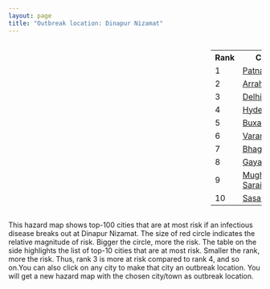 ```yaml
---
layout: page
title: "Outbreak location: Dinapur Nizamat"
---
```

<div style="width: 100%; overflow: auto;">
<div style="width: 75%; float: left;">
<div id="mapid">
<script src="https://buda-magenta.github.io/hazard_map/load_map.js"></script>

<script>
var marker_outbreak = L.marker([25.623400, 85.041700],{"autoPan": true}).addTo(map); marker_outbreak.bindTooltip("Dinapur Nizamat").openTooltip();

var circle_1 = L.circle([25.609324, 85.123525], {"pane": "markerPane", "color": "red", "fill": true, "fillOpacity": 0.2, "fillRule": "evenodd", "lineCap": "round", "lineJoin": "round", "opacity": 1.0, "radius": 125444, "stroke": true, "weight": 3}).addTo(map);
circle_1.bindTooltip("Patna<br>rank: 1<br>hazard index: 0.125445")
circle_1.bindPopup('<a href="https://buda-magenta.github.io/hazard_map/Patna">Patna</a>')

var circle_2 = L.circle([25.623457, 84.596839], {"pane": "markerPane", "color": "red", "fill": true, "fillOpacity": 0.2, "fillRule": "evenodd", "lineCap": "round", "lineJoin": "round", "opacity": 1.0, "radius": 96120, "stroke": true, "weight": 3}).addTo(map);
circle_2.bindTooltip("Arrah<br>rank: 2<br>hazard index: 0.096121")
circle_2.bindPopup('<a href="https://buda-magenta.github.io/hazard_map/Arrah">Arrah</a>')

var circle_3 = L.circle([28.651718, 77.221939], {"pane": "markerPane", "color": "red", "fill": true, "fillOpacity": 0.2, "fillRule": "evenodd", "lineCap": "round", "lineJoin": "round", "opacity": 1.0, "radius": 13358, "stroke": true, "weight": 3}).addTo(map);
circle_3.bindTooltip("Delhi<br>rank: 3<br>hazard index: 0.013359")
circle_3.bindPopup('<a href="https://buda-magenta.github.io/hazard_map/Delhi">Delhi</a>')

var circle_4 = L.circle([17.388786, 78.461065], {"pane": "markerPane", "color": "red", "fill": true, "fillOpacity": 0.2, "fillRule": "evenodd", "lineCap": "round", "lineJoin": "round", "opacity": 1.0, "radius": 12748, "stroke": true, "weight": 3}).addTo(map);
circle_4.bindTooltip("Hyderabad<br>rank: 4<br>hazard index: 0.012749")
circle_4.bindPopup('<a href="https://buda-magenta.github.io/hazard_map/Hyderabad">Hyderabad</a>')

var circle_5 = L.circle([25.562071, 84.015672], {"pane": "markerPane", "color": "red", "fill": true, "fillOpacity": 0.2, "fillRule": "evenodd", "lineCap": "round", "lineJoin": "round", "opacity": 1.0, "radius": 10096, "stroke": true, "weight": 3}).addTo(map);
circle_5.bindTooltip("Buxar<br>rank: 5<br>hazard index: 0.010096")
circle_5.bindPopup('<a href="https://buda-magenta.github.io/hazard_map/Buxar">Buxar</a>')

var circle_6 = L.circle([25.335649, 83.007629], {"pane": "markerPane", "color": "red", "fill": true, "fillOpacity": 0.2, "fillRule": "evenodd", "lineCap": "round", "lineJoin": "round", "opacity": 1.0, "radius": 8048, "stroke": true, "weight": 3}).addTo(map);
circle_6.bindTooltip("Varanasi<br>rank: 6<br>hazard index: 0.008048")
circle_6.bindPopup('<a href="https://buda-magenta.github.io/hazard_map/Varanasi">Varanasi</a>')

var circle_7 = L.circle([25.286698, 87.132254], {"pane": "markerPane", "color": "red", "fill": true, "fillOpacity": 0.2, "fillRule": "evenodd", "lineCap": "round", "lineJoin": "round", "opacity": 1.0, "radius": 6528, "stroke": true, "weight": 3}).addTo(map);
circle_7.bindTooltip("Bhagalpur<br>rank: 7<br>hazard index: 0.006529")
circle_7.bindPopup('<a href="https://buda-magenta.github.io/hazard_map/Bhagalpur">Bhagalpur</a>')

var circle_8 = L.circle([24.796436, 85.007956], {"pane": "markerPane", "color": "red", "fill": true, "fillOpacity": 0.2, "fillRule": "evenodd", "lineCap": "round", "lineJoin": "round", "opacity": 1.0, "radius": 6396, "stroke": true, "weight": 3}).addTo(map);
circle_8.bindTooltip("Gaya<br>rank: 8<br>hazard index: 0.006397")
circle_8.bindPopup('<a href="https://buda-magenta.github.io/hazard_map/Gaya">Gaya</a>')

var circle_9 = L.circle([25.280733, 83.125128], {"pane": "markerPane", "color": "red", "fill": true, "fillOpacity": 0.2, "fillRule": "evenodd", "lineCap": "round", "lineJoin": "round", "opacity": 1.0, "radius": 6090, "stroke": true, "weight": 3}).addTo(map);
circle_9.bindTooltip("Mughal Sarai<br>rank: 9<br>hazard index: 0.006090")
circle_9.bindPopup('<a href="https://buda-magenta.github.io/hazard_map/Mughal_Sarai">Mughal Sarai</a>')

var circle_10 = L.circle([24.900100, 84.018211], {"pane": "markerPane", "color": "red", "fill": true, "fillOpacity": 0.2, "fillRule": "evenodd", "lineCap": "round", "lineJoin": "round", "opacity": 1.0, "radius": 5875, "stroke": true, "weight": 3}).addTo(map);
circle_10.bindTooltip("Sasaram<br>rank: 10<br>hazard index: 0.005875")
circle_10.bindPopup('<a href="https://buda-magenta.github.io/hazard_map/Sasaram">Sasaram</a>')

var circle_11 = L.circle([21.149813, 79.082056], {"pane": "markerPane", "color": "red", "fill": true, "fillOpacity": 0.2, "fillRule": "evenodd", "lineCap": "round", "lineJoin": "round", "opacity": 1.0, "radius": 5806, "stroke": true, "weight": 3}).addTo(map);
circle_11.bindTooltip("Nagpur<br>rank: 11<br>hazard index: 0.005807")
circle_11.bindPopup('<a href="https://buda-magenta.github.io/hazard_map/Nagpur">Nagpur</a>')

var circle_12 = L.circle([25.438130, 81.833800], {"pane": "markerPane", "color": "red", "fill": true, "fillOpacity": 0.2, "fillRule": "evenodd", "lineCap": "round", "lineJoin": "round", "opacity": 1.0, "radius": 5664, "stroke": true, "weight": 3}).addTo(map);
circle_12.bindTooltip("Allahabad<br>rank: 12<br>hazard index: 0.005664")
circle_12.bindPopup('<a href="https://buda-magenta.github.io/hazard_map/Allahabad">Allahabad</a>')

var circle_13 = L.circle([26.148658, 85.340013], {"pane": "markerPane", "color": "red", "fill": true, "fillOpacity": 0.2, "fillRule": "evenodd", "lineCap": "round", "lineJoin": "round", "opacity": 1.0, "radius": 5353, "stroke": true, "weight": 3}).addTo(map);
circle_13.bindTooltip("Muzaffarpur<br>rank: 13<br>hazard index: 0.005354")
circle_13.bindPopup('<a href="https://buda-magenta.github.io/hazard_map/Muzaffarpur">Muzaffarpur</a>')

var circle_14 = L.circle([18.521428, 73.854454], {"pane": "markerPane", "color": "red", "fill": true, "fillOpacity": 0.2, "fillRule": "evenodd", "lineCap": "round", "lineJoin": "round", "opacity": 1.0, "radius": 5135, "stroke": true, "weight": 3}).addTo(map);
circle_14.bindTooltip("Pune<br>rank: 14<br>hazard index: 0.005136")
circle_14.bindPopup('<a href="https://buda-magenta.github.io/hazard_map/Pune">Pune</a>')

var circle_15 = L.circle([23.160894, 79.949770], {"pane": "markerPane", "color": "red", "fill": true, "fillOpacity": 0.2, "fillRule": "evenodd", "lineCap": "round", "lineJoin": "round", "opacity": 1.0, "radius": 4992, "stroke": true, "weight": 3}).addTo(map);
circle_15.bindTooltip("Jabalpur<br>rank: 15<br>hazard index: 0.004993")
circle_15.bindPopup('<a href="https://buda-magenta.github.io/hazard_map/Jabalpur">Jabalpur</a>')

var circle_16 = L.circle([12.979120, 77.591300], {"pane": "markerPane", "color": "red", "fill": true, "fillOpacity": 0.2, "fillRule": "evenodd", "lineCap": "round", "lineJoin": "round", "opacity": 1.0, "radius": 4565, "stroke": true, "weight": 3}).addTo(map);
circle_16.bindTooltip("Bangalore<br>rank: 16<br>hazard index: 0.004566")
circle_16.bindPopup('<a href="https://buda-magenta.github.io/hazard_map/Bangalore">Bangalore</a>')

var circle_17 = L.circle([25.205305, 85.514612], {"pane": "markerPane", "color": "red", "fill": true, "fillOpacity": 0.2, "fillRule": "evenodd", "lineCap": "round", "lineJoin": "round", "opacity": 1.0, "radius": 4407, "stroke": true, "weight": 3}).addTo(map);
circle_17.bindTooltip("Biharsharif<br>rank: 17<br>hazard index: 0.004408")
circle_17.bindPopup('<a href="https://buda-magenta.github.io/hazard_map/Biharsharif">Biharsharif</a>')

var circle_18 = L.circle([22.801519, 86.202958], {"pane": "markerPane", "color": "red", "fill": true, "fillOpacity": 0.2, "fillRule": "evenodd", "lineCap": "round", "lineJoin": "round", "opacity": 1.0, "radius": 3751, "stroke": true, "weight": 3}).addTo(map);
circle_18.bindTooltip("Jamshedpur<br>rank: 18<br>hazard index: 0.003751")
circle_18.bindPopup('<a href="https://buda-magenta.github.io/hazard_map/Jamshedpur">Jamshedpur</a>')

var circle_19 = L.circle([23.687130, 86.974659], {"pane": "markerPane", "color": "red", "fill": true, "fillOpacity": 0.2, "fillRule": "evenodd", "lineCap": "round", "lineJoin": "round", "opacity": 1.0, "radius": 3491, "stroke": true, "weight": 3}).addTo(map);
circle_19.bindTooltip("Asansol<br>rank: 19<br>hazard index: 0.003491")
circle_19.bindPopup('<a href="https://buda-magenta.github.io/hazard_map/Asansol">Asansol</a>')

var circle_20 = L.circle([26.838100, 80.934600], {"pane": "markerPane", "color": "red", "fill": true, "fillOpacity": 0.2, "fillRule": "evenodd", "lineCap": "round", "lineJoin": "round", "opacity": 1.0, "radius": 3218, "stroke": true, "weight": 3}).addTo(map);
circle_20.bindTooltip("Lucknow<br>rank: 20<br>hazard index: 0.003218")
circle_20.bindPopup('<a href="https://buda-magenta.github.io/hazard_map/Lucknow">Lucknow</a>')

var circle_21 = L.circle([13.083694, 80.270186], {"pane": "markerPane", "color": "red", "fill": true, "fillOpacity": 0.2, "fillRule": "evenodd", "lineCap": "round", "lineJoin": "round", "opacity": 1.0, "radius": 2536, "stroke": true, "weight": 3}).addTo(map);
circle_21.bindTooltip("Chennai<br>rank: 21<br>hazard index: 0.002537")
circle_21.bindPopup('<a href="https://buda-magenta.github.io/hazard_map/Chennai">Chennai</a>')

var circle_22 = L.circle([21.170200, 72.831100], {"pane": "markerPane", "color": "red", "fill": true, "fillOpacity": 0.2, "fillRule": "evenodd", "lineCap": "round", "lineJoin": "round", "opacity": 1.0, "radius": 2390, "stroke": true, "weight": 3}).addTo(map);
circle_22.bindTooltip("Surat<br>rank: 22<br>hazard index: 0.002390")
circle_22.bindPopup('<a href="https://buda-magenta.github.io/hazard_map/Surat">Surat</a>')

var circle_23 = L.circle([25.329791, 86.456777], {"pane": "markerPane", "color": "red", "fill": true, "fillOpacity": 0.2, "fillRule": "evenodd", "lineCap": "round", "lineJoin": "round", "opacity": 1.0, "radius": 2103, "stroke": true, "weight": 3}).addTo(map);
circle_23.bindTooltip("Jamalpur<br>rank: 23<br>hazard index: 0.002104")
circle_23.bindPopup('<a href="https://buda-magenta.github.io/hazard_map/Jamalpur">Jamalpur</a>')

var circle_24 = L.circle([22.541418, 88.357691], {"pane": "markerPane", "color": "red", "fill": true, "fillOpacity": 0.2, "fillRule": "evenodd", "lineCap": "round", "lineJoin": "round", "opacity": 1.0, "radius": 2099, "stroke": true, "weight": 3}).addTo(map);
circle_24.bindTooltip("Kolkata<br>rank: 24<br>hazard index: 0.002099")
circle_24.bindPopup('<a href="https://buda-magenta.github.io/hazard_map/Kolkata">Kolkata</a>')

var circle_25 = L.circle([25.512719, 86.090571], {"pane": "markerPane", "color": "red", "fill": true, "fillOpacity": 0.2, "fillRule": "evenodd", "lineCap": "round", "lineJoin": "round", "opacity": 1.0, "radius": 1680, "stroke": true, "weight": 3}).addTo(map);
circle_25.bindTooltip("Begusarai<br>rank: 25<br>hazard index: 0.001680")
circle_25.bindPopup('<a href="https://buda-magenta.github.io/hazard_map/Begusarai">Begusarai</a>')

var circle_26 = L.circle([26.083143, 86.032571], {"pane": "markerPane", "color": "red", "fill": true, "fillOpacity": 0.2, "fillRule": "evenodd", "lineCap": "round", "lineJoin": "round", "opacity": 1.0, "radius": 1627, "stroke": true, "weight": 3}).addTo(map);
circle_26.bindTooltip("Darbhanga<br>rank: 26<br>hazard index: 0.001628")
circle_26.bindPopup('<a href="https://buda-magenta.github.io/hazard_map/Darbhanga">Darbhanga</a>')

var circle_27 = L.circle([25.954628, 83.647350], {"pane": "markerPane", "color": "red", "fill": true, "fillOpacity": 0.2, "fillRule": "evenodd", "lineCap": "round", "lineJoin": "round", "opacity": 1.0, "radius": 1483, "stroke": true, "weight": 3}).addTo(map);
circle_27.bindTooltip("Maunath Bhanjan<br>rank: 27<br>hazard index: 0.001484")
circle_27.bindPopup('<a href="https://buda-magenta.github.io/hazard_map/Maunath_Bhanjan">Maunath Bhanjan</a>')

var circle_28 = L.circle([25.152471, 85.006878], {"pane": "markerPane", "color": "red", "fill": true, "fillOpacity": 0.2, "fillRule": "evenodd", "lineCap": "round", "lineJoin": "round", "opacity": 1.0, "radius": 1447, "stroke": true, "weight": 3}).addTo(map);
circle_28.bindTooltip("Jehanabad<br>rank: 28<br>hazard index: 0.001447")
circle_28.bindPopup('<a href="https://buda-magenta.github.io/hazard_map/Jehanabad">Jehanabad</a>')

var circle_29 = L.circle([24.500000, 81.000000], {"pane": "markerPane", "color": "red", "fill": true, "fillOpacity": 0.2, "fillRule": "evenodd", "lineCap": "round", "lineJoin": "round", "opacity": 1.0, "radius": 1328, "stroke": true, "weight": 3}).addTo(map);
circle_29.bindTooltip("Satna<br>rank: 29<br>hazard index: 0.001328")
circle_29.bindPopup('<a href="https://buda-magenta.github.io/hazard_map/Satna">Satna</a>')

var circle_30 = L.circle([25.220812, 86.517204], {"pane": "markerPane", "color": "red", "fill": true, "fillOpacity": 0.2, "fillRule": "evenodd", "lineCap": "round", "lineJoin": "round", "opacity": 1.0, "radius": 1132, "stroke": true, "weight": 3}).addTo(map);
circle_30.bindTooltip("Munger<br>rank: 30<br>hazard index: 0.001133")
circle_30.bindPopup('<a href="https://buda-magenta.github.io/hazard_map/Munger">Munger</a>')

var circle_31 = L.circle([25.133173, 86.525040], {"pane": "markerPane", "color": "red", "fill": true, "fillOpacity": 0.2, "fillRule": "evenodd", "lineCap": "round", "lineJoin": "round", "opacity": 1.0, "radius": 1100, "stroke": true, "weight": 3}).addTo(map);
circle_31.bindTooltip("Kharagpur<br>rank: 31<br>hazard index: 0.001100")
circle_31.bindPopup('<a href="https://buda-magenta.github.io/hazard_map/Kharagpur">Kharagpur</a>')

var circle_32 = L.circle([19.075990, 72.877393], {"pane": "markerPane", "color": "red", "fill": true, "fillOpacity": 0.2, "fillRule": "evenodd", "lineCap": "round", "lineJoin": "round", "opacity": 1.0, "radius": 1088, "stroke": true, "weight": 3}).addTo(map);
circle_32.bindTooltip("Mumbai<br>rank: 32<br>hazard index: 0.001088")
circle_32.bindPopup('<a href="https://buda-magenta.github.io/hazard_map/Mumbai">Mumbai</a>')

var circle_33 = L.circle([25.773344, 84.784977], {"pane": "markerPane", "color": "red", "fill": true, "fillOpacity": 0.2, "fillRule": "evenodd", "lineCap": "round", "lineJoin": "round", "opacity": 1.0, "radius": 1071, "stroke": true, "weight": 3}).addTo(map);
circle_33.bindTooltip("Chapra<br>rank: 33<br>hazard index: 0.001072")
circle_33.bindPopup('<a href="https://buda-magenta.github.io/hazard_map/Chapra">Chapra</a>')

var circle_34 = L.circle([28.863842, 78.805778], {"pane": "markerPane", "color": "red", "fill": true, "fillOpacity": 0.2, "fillRule": "evenodd", "lineCap": "round", "lineJoin": "round", "opacity": 1.0, "radius": 984, "stroke": true, "weight": 3}).addTo(map);
circle_34.bindTooltip("Moradabad<br>rank: 34<br>hazard index: 0.000984")
circle_34.bindPopup('<a href="https://buda-magenta.github.io/hazard_map/Moradabad">Moradabad</a>')

var circle_35 = L.circle([23.370035, 85.325013], {"pane": "markerPane", "color": "red", "fill": true, "fillOpacity": 0.2, "fillRule": "evenodd", "lineCap": "round", "lineJoin": "round", "opacity": 1.0, "radius": 952, "stroke": true, "weight": 3}).addTo(map);
circle_35.bindTooltip("Ranchi<br>rank: 35<br>hazard index: 0.000953")
circle_35.bindPopup('<a href="https://buda-magenta.github.io/hazard_map/Ranchi">Ranchi</a>')

var circle_36 = L.circle([23.795281, 86.430964], {"pane": "markerPane", "color": "red", "fill": true, "fillOpacity": 0.2, "fillRule": "evenodd", "lineCap": "round", "lineJoin": "round", "opacity": 1.0, "radius": 839, "stroke": true, "weight": 3}).addTo(map);
circle_36.bindTooltip("Dhanbad<br>rank: 36<br>hazard index: 0.000839")
circle_36.bindPopup('<a href="https://buda-magenta.github.io/hazard_map/Dhanbad">Dhanbad</a>')

var circle_37 = L.circle([20.030976, 79.358139], {"pane": "markerPane", "color": "red", "fill": true, "fillOpacity": 0.2, "fillRule": "evenodd", "lineCap": "round", "lineJoin": "round", "opacity": 1.0, "radius": 774, "stroke": true, "weight": 3}).addTo(map);
circle_37.bindTooltip("Chandrapur<br>rank: 37<br>hazard index: 0.000775")
circle_37.bindPopup('<a href="https://buda-magenta.github.io/hazard_map/Chandrapur">Chandrapur</a>')

var circle_38 = L.circle([26.716413, 88.430992], {"pane": "markerPane", "color": "red", "fill": true, "fillOpacity": 0.2, "fillRule": "evenodd", "lineCap": "round", "lineJoin": "round", "opacity": 1.0, "radius": 767, "stroke": true, "weight": 3}).addTo(map);
circle_38.bindTooltip("Siliguri<br>rank: 38<br>hazard index: 0.000767")
circle_38.bindPopup('<a href="https://buda-magenta.github.io/hazard_map/Siliguri">Siliguri</a>')

var circle_39 = L.circle([25.832642, 86.614893], {"pane": "markerPane", "color": "red", "fill": true, "fillOpacity": 0.2, "fillRule": "evenodd", "lineCap": "round", "lineJoin": "round", "opacity": 1.0, "radius": 755, "stroke": true, "weight": 3}).addTo(map);
circle_39.bindTooltip("Saharsa<br>rank: 39<br>hazard index: 0.000755")
circle_39.bindPopup('<a href="https://buda-magenta.github.io/hazard_map/Saharsa">Saharsa</a>')

var circle_40 = L.circle([23.332200, 86.361600], {"pane": "markerPane", "color": "red", "fill": true, "fillOpacity": 0.2, "fillRule": "evenodd", "lineCap": "round", "lineJoin": "round", "opacity": 1.0, "radius": 723, "stroke": true, "weight": 3}).addTo(map);
circle_40.bindTooltip("Purulia<br>rank: 40<br>hazard index: 0.000723")
circle_40.bindPopup('<a href="https://buda-magenta.github.io/hazard_map/Purulia">Purulia</a>')

var circle_41 = L.circle([26.791073, 84.560107], {"pane": "markerPane", "color": "red", "fill": true, "fillOpacity": 0.2, "fillRule": "evenodd", "lineCap": "round", "lineJoin": "round", "opacity": 1.0, "radius": 720, "stroke": true, "weight": 3}).addTo(map);
circle_41.bindTooltip("Bettiah<br>rank: 41<br>hazard index: 0.000721")
circle_41.bindPopup('<a href="https://buda-magenta.github.io/hazard_map/Bettiah">Bettiah</a>')

var circle_42 = L.circle([25.720581, 85.255560], {"pane": "markerPane", "color": "red", "fill": true, "fillOpacity": 0.2, "fillRule": "evenodd", "lineCap": "round", "lineJoin": "round", "opacity": 1.0, "radius": 711, "stroke": true, "weight": 3}).addTo(map);
circle_42.bindTooltip("Hajipur<br>rank: 42<br>hazard index: 0.000712")
circle_42.bindPopup('<a href="https://buda-magenta.github.io/hazard_map/Hajipur">Hajipur</a>')

var circle_43 = L.circle([26.669512, 84.957411], {"pane": "markerPane", "color": "red", "fill": true, "fillOpacity": 0.2, "fillRule": "evenodd", "lineCap": "round", "lineJoin": "round", "opacity": 1.0, "radius": 709, "stroke": true, "weight": 3}).addTo(map);
circle_43.bindTooltip("Motihari<br>rank: 43<br>hazard index: 0.000710")
circle_43.bindPopup('<a href="https://buda-magenta.github.io/hazard_map/Motihari">Motihari</a>')

var circle_44 = L.circle([27.059011, 84.206464], {"pane": "markerPane", "color": "red", "fill": true, "fillOpacity": 0.2, "fillRule": "evenodd", "lineCap": "round", "lineJoin": "round", "opacity": 1.0, "radius": 684, "stroke": true, "weight": 3}).addTo(map);
circle_44.bindTooltip("Bagaha<br>rank: 44<br>hazard index: 0.000685")
circle_44.bindPopup('<a href="https://buda-magenta.github.io/hazard_map/Bagaha">Bagaha</a>')

var circle_45 = L.circle([19.250000, 74.750000], {"pane": "markerPane", "color": "red", "fill": true, "fillOpacity": 0.2, "fillRule": "evenodd", "lineCap": "round", "lineJoin": "round", "opacity": 1.0, "radius": 578, "stroke": true, "weight": 3}).addTo(map);
circle_45.bindTooltip("Ahmadnagar<br>rank: 45<br>hazard index: 0.000578")
circle_45.bindPopup('<a href="https://buda-magenta.github.io/hazard_map/Ahmadnagar">Ahmadnagar</a>')

var circle_46 = L.circle([16.508759, 80.618510], {"pane": "markerPane", "color": "red", "fill": true, "fillOpacity": 0.2, "fillRule": "evenodd", "lineCap": "round", "lineJoin": "round", "opacity": 1.0, "radius": 568, "stroke": true, "weight": 3}).addTo(map);
circle_46.bindTooltip("Vijayawada<br>rank: 46<br>hazard index: 0.000568")
circle_46.bindPopup('<a href="https://buda-magenta.github.io/hazard_map/Vijayawada">Vijayawada</a>')

var circle_47 = L.circle([18.761516, 79.478785], {"pane": "markerPane", "color": "red", "fill": true, "fillOpacity": 0.2, "fillRule": "evenodd", "lineCap": "round", "lineJoin": "round", "opacity": 1.0, "radius": 554, "stroke": true, "weight": 3}).addTo(map);
circle_47.bindTooltip("Ramagundam<br>rank: 47<br>hazard index: 0.000554")
circle_47.bindPopup('<a href="https://buda-magenta.github.io/hazard_map/Ramagundam">Ramagundam</a>')

var circle_48 = L.circle([25.560900, 87.647654], {"pane": "markerPane", "color": "red", "fill": true, "fillOpacity": 0.2, "fillRule": "evenodd", "lineCap": "round", "lineJoin": "round", "opacity": 1.0, "radius": 546, "stroke": true, "weight": 3}).addTo(map);
circle_48.bindTooltip("Katihar<br>rank: 48<br>hazard index: 0.000546")
circle_48.bindPopup('<a href="https://buda-magenta.github.io/hazard_map/Katihar">Katihar</a>')

var circle_49 = L.circle([24.935635, 82.647701], {"pane": "markerPane", "color": "red", "fill": true, "fillOpacity": 0.2, "fillRule": "evenodd", "lineCap": "round", "lineJoin": "round", "opacity": 1.0, "radius": 524, "stroke": true, "weight": 3}).addTo(map);
circle_49.bindTooltip("Mirzapur<br>rank: 49<br>hazard index: 0.000525")
circle_49.bindPopup('<a href="https://buda-magenta.github.io/hazard_map/Mirzapur">Mirzapur</a>')

var circle_50 = L.circle([23.967515, 85.438846], {"pane": "markerPane", "color": "red", "fill": true, "fillOpacity": 0.2, "fillRule": "evenodd", "lineCap": "round", "lineJoin": "round", "opacity": 1.0, "radius": 519, "stroke": true, "weight": 3}).addTo(map);
circle_50.bindTooltip("Hazaribagh<br>rank: 50<br>hazard index: 0.000520")
circle_50.bindPopup('<a href="https://buda-magenta.github.io/hazard_map/Hazaribagh">Hazaribagh</a>')

var circle_51 = L.circle([26.460914, 80.321759], {"pane": "markerPane", "color": "red", "fill": true, "fillOpacity": 0.2, "fillRule": "evenodd", "lineCap": "round", "lineJoin": "round", "opacity": 1.0, "radius": 515, "stroke": true, "weight": 3}).addTo(map);
circle_51.bindTooltip("Kanpur<br>rank: 51<br>hazard index: 0.000516")
circle_51.bindPopup('<a href="https://buda-magenta.github.io/hazard_map/Kanpur">Kanpur</a>')

var circle_52 = L.circle([26.423847, 83.762732], {"pane": "markerPane", "color": "red", "fill": true, "fillOpacity": 0.2, "fillRule": "evenodd", "lineCap": "round", "lineJoin": "round", "opacity": 1.0, "radius": 508, "stroke": true, "weight": 3}).addTo(map);
circle_52.bindTooltip("Deoria<br>rank: 52<br>hazard index: 0.000509")
circle_52.bindPopup('<a href="https://buda-magenta.github.io/hazard_map/Deoria">Deoria</a>')

var circle_53 = L.circle([25.572433, 83.609605], {"pane": "markerPane", "color": "red", "fill": true, "fillOpacity": 0.2, "fillRule": "evenodd", "lineCap": "round", "lineJoin": "round", "opacity": 1.0, "radius": 502, "stroke": true, "weight": 3}).addTo(map);
circle_53.bindTooltip("Medinipur<br>rank: 53<br>hazard index: 0.000502")
circle_53.bindPopup('<a href="https://buda-magenta.github.io/hazard_map/Medinipur">Medinipur</a>')

var circle_54 = L.circle([26.180598, 91.753943], {"pane": "markerPane", "color": "red", "fill": true, "fillOpacity": 0.2, "fillRule": "evenodd", "lineCap": "round", "lineJoin": "round", "opacity": 1.0, "radius": 490, "stroke": true, "weight": 3}).addTo(map);
circle_54.bindTooltip("Guwahati<br>rank: 54<br>hazard index: 0.000491")
circle_54.bindPopup('<a href="https://buda-magenta.github.io/hazard_map/Guwahati">Guwahati</a>')

var circle_55 = L.circle([26.131004, 84.391257], {"pane": "markerPane", "color": "red", "fill": true, "fillOpacity": 0.2, "fillRule": "evenodd", "lineCap": "round", "lineJoin": "round", "opacity": 1.0, "radius": 473, "stroke": true, "weight": 3}).addTo(map);
circle_55.bindTooltip("Siwan<br>rank: 55<br>hazard index: 0.000474")
circle_55.bindPopup('<a href="https://buda-magenta.github.io/hazard_map/Siwan">Siwan</a>')

var circle_56 = L.circle([21.977864, 76.568828], {"pane": "markerPane", "color": "red", "fill": true, "fillOpacity": 0.2, "fillRule": "evenodd", "lineCap": "round", "lineJoin": "round", "opacity": 1.0, "radius": 463, "stroke": true, "weight": 3}).addTo(map);
circle_56.bindTooltip("Khandwa<br>rank: 56<br>hazard index: 0.000464")
circle_56.bindPopup('<a href="https://buda-magenta.github.io/hazard_map/Khandwa">Khandwa</a>')

var circle_57 = L.circle([20.993276, 75.839983], {"pane": "markerPane", "color": "red", "fill": true, "fillOpacity": 0.2, "fillRule": "evenodd", "lineCap": "round", "lineJoin": "round", "opacity": 1.0, "radius": 435, "stroke": true, "weight": 3}).addTo(map);
circle_57.bindTooltip("Bhusawal<br>rank: 57<br>hazard index: 0.000436")
circle_57.bindPopup('<a href="https://buda-magenta.github.io/hazard_map/Bhusawal">Bhusawal</a>')

var circle_58 = L.circle([26.269722, 82.994425], {"pane": "markerPane", "color": "red", "fill": true, "fillOpacity": 0.2, "fillRule": "evenodd", "lineCap": "round", "lineJoin": "round", "opacity": 1.0, "radius": 375, "stroke": true, "weight": 3}).addTo(map);
circle_58.bindTooltip("Burhanpur<br>rank: 58<br>hazard index: 0.000376")
circle_58.bindPopup('<a href="https://buda-magenta.github.io/hazard_map/Burhanpur">Burhanpur</a>')

var circle_59 = L.circle([25.877933, 84.119959], {"pane": "markerPane", "color": "red", "fill": true, "fillOpacity": 0.2, "fillRule": "evenodd", "lineCap": "round", "lineJoin": "round", "opacity": 1.0, "radius": 374, "stroke": true, "weight": 3}).addTo(map);
circle_59.bindTooltip("Ballia<br>rank: 59<br>hazard index: 0.000375")
circle_59.bindPopup('<a href="https://buda-magenta.github.io/hazard_map/Ballia">Ballia</a>')

var circle_60 = L.circle([25.603508, 83.507454], {"pane": "markerPane", "color": "red", "fill": true, "fillOpacity": 0.2, "fillRule": "evenodd", "lineCap": "round", "lineJoin": "round", "opacity": 1.0, "radius": 359, "stroke": true, "weight": 3}).addTo(map);
circle_60.bindTooltip("Ghazipur<br>rank: 60<br>hazard index: 0.000360")
circle_60.bindPopup('<a href="https://buda-magenta.github.io/hazard_map/Ghazipur">Ghazipur</a>')

var circle_61 = L.circle([28.651718, 77.221939], {"pane": "markerPane", "color": "red", "fill": true, "fillOpacity": 0.2, "fillRule": "evenodd", "lineCap": "round", "lineJoin": "round", "opacity": 1.0, "radius": 352, "stroke": true, "weight": 3}).addTo(map);
circle_61.bindTooltip("Dehri<br>rank: 61<br>hazard index: 0.000353")
circle_61.bindPopup('<a href="https://buda-magenta.github.io/hazard_map/Dehri">Dehri</a>')

var circle_62 = L.circle([17.980609, 79.598212], {"pane": "markerPane", "color": "red", "fill": true, "fillOpacity": 0.2, "fillRule": "evenodd", "lineCap": "round", "lineJoin": "round", "opacity": 1.0, "radius": 336, "stroke": true, "weight": 3}).addTo(map);
circle_62.bindTooltip("Warangal<br>rank: 62<br>hazard index: 0.000336")
circle_62.bindPopup('<a href="https://buda-magenta.github.io/hazard_map/Warangal">Warangal</a>')

var circle_63 = L.circle([26.671329, 83.364583], {"pane": "markerPane", "color": "red", "fill": true, "fillOpacity": 0.2, "fillRule": "evenodd", "lineCap": "round", "lineJoin": "round", "opacity": 1.0, "radius": 324, "stroke": true, "weight": 3}).addTo(map);
circle_63.bindTooltip("Gorakhpur<br>rank: 63<br>hazard index: 0.000324")
circle_63.bindPopup('<a href="https://buda-magenta.github.io/hazard_map/Gorakhpur">Gorakhpur</a>')

var circle_64 = L.circle([23.699128, 85.991069], {"pane": "markerPane", "color": "red", "fill": true, "fillOpacity": 0.2, "fillRule": "evenodd", "lineCap": "round", "lineJoin": "round", "opacity": 1.0, "radius": 317, "stroke": true, "weight": 3}).addTo(map);
circle_64.bindTooltip("Bokaro<br>rank: 64<br>hazard index: 0.000318")
circle_64.bindPopup('<a href="https://buda-magenta.github.io/hazard_map/Bokaro">Bokaro</a>')

var circle_65 = L.circle([14.449372, 79.987376], {"pane": "markerPane", "color": "red", "fill": true, "fillOpacity": 0.2, "fillRule": "evenodd", "lineCap": "round", "lineJoin": "round", "opacity": 1.0, "radius": 273, "stroke": true, "weight": 3}).addTo(map);
circle_65.bindTooltip("Nellore<br>rank: 65<br>hazard index: 0.000273")
circle_65.bindPopup('<a href="https://buda-magenta.github.io/hazard_map/Nellore">Nellore</a>')

var circle_66 = L.circle([20.843512, 75.525927], {"pane": "markerPane", "color": "red", "fill": true, "fillOpacity": 0.2, "fillRule": "evenodd", "lineCap": "round", "lineJoin": "round", "opacity": 1.0, "radius": 267, "stroke": true, "weight": 3}).addTo(map);
circle_66.bindTooltip("Jalgaon<br>rank: 66<br>hazard index: 0.000268")
circle_66.bindPopup('<a href="https://buda-magenta.github.io/hazard_map/Jalgaon">Jalgaon</a>')

var circle_67 = L.circle([21.879616, 77.875681], {"pane": "markerPane", "color": "red", "fill": true, "fillOpacity": 0.2, "fillRule": "evenodd", "lineCap": "round", "lineJoin": "round", "opacity": 1.0, "radius": 249, "stroke": true, "weight": 3}).addTo(map);
circle_67.bindTooltip("Betul<br>rank: 67<br>hazard index: 0.000249")
circle_67.bindPopup('<a href="https://buda-magenta.github.io/hazard_map/Betul">Betul</a>')

var circle_68 = L.circle([23.535048, 87.338043], {"pane": "markerPane", "color": "red", "fill": true, "fillOpacity": 0.2, "fillRule": "evenodd", "lineCap": "round", "lineJoin": "round", "opacity": 1.0, "radius": 223, "stroke": true, "weight": 3}).addTo(map);
circle_68.bindTooltip("Durgapur<br>rank: 68<br>hazard index: 0.000223")
circle_68.bindPopup('<a href="https://buda-magenta.github.io/hazard_map/Durgapur">Durgapur</a>')

var circle_69 = L.circle([24.965712, 88.127778], {"pane": "markerPane", "color": "red", "fill": true, "fillOpacity": 0.2, "fillRule": "evenodd", "lineCap": "round", "lineJoin": "round", "opacity": 1.0, "radius": 217, "stroke": true, "weight": 3}).addTo(map);
circle_69.bindTooltip("English Bazar<br>rank: 69<br>hazard index: 0.000217")
circle_69.bindPopup('<a href="https://buda-magenta.github.io/hazard_map/English_Bazar">English Bazar</a>')

var circle_70 = L.circle([12.305183, 76.655361], {"pane": "markerPane", "color": "red", "fill": true, "fillOpacity": 0.2, "fillRule": "evenodd", "lineCap": "round", "lineJoin": "round", "opacity": 1.0, "radius": 214, "stroke": true, "weight": 3}).addTo(map);
circle_70.bindTooltip("Mysore<br>rank: 70<br>hazard index: 0.000215")
circle_70.bindPopup('<a href="https://buda-magenta.github.io/hazard_map/Mysore">Mysore</a>')

var circle_71 = L.circle([26.055318, 82.993139], {"pane": "markerPane", "color": "red", "fill": true, "fillOpacity": 0.2, "fillRule": "evenodd", "lineCap": "round", "lineJoin": "round", "opacity": 1.0, "radius": 213, "stroke": true, "weight": 3}).addTo(map);
circle_71.bindTooltip("Nizamabad<br>rank: 71<br>hazard index: 0.000213")
circle_71.bindPopup('<a href="https://buda-magenta.github.io/hazard_map/Nizamabad">Nizamabad</a>')

var circle_72 = L.circle([22.782355, 86.159003], {"pane": "markerPane", "color": "red", "fill": true, "fillOpacity": 0.2, "fillRule": "evenodd", "lineCap": "round", "lineJoin": "round", "opacity": 1.0, "radius": 204, "stroke": true, "weight": 3}).addTo(map);
circle_72.bindTooltip("Adityapur<br>rank: 72<br>hazard index: 0.000205")
circle_72.bindPopup('<a href="https://buda-magenta.github.io/hazard_map/Adityapur">Adityapur</a>')

var circle_73 = L.circle([18.627929, 73.800983], {"pane": "markerPane", "color": "red", "fill": true, "fillOpacity": 0.2, "fillRule": "evenodd", "lineCap": "round", "lineJoin": "round", "opacity": 1.0, "radius": 203, "stroke": true, "weight": 3}).addTo(map);
circle_73.bindTooltip("Pimpri Chinchwad<br>rank: 73<br>hazard index: 0.000203")
circle_73.bindPopup('<a href="https://buda-magenta.github.io/hazard_map/Pimpri_Chinchwad">Pimpri Chinchwad</a>')

var circle_74 = L.circle([26.000000, 87.500000], {"pane": "markerPane", "color": "red", "fill": true, "fillOpacity": 0.2, "fillRule": "evenodd", "lineCap": "round", "lineJoin": "round", "opacity": 1.0, "radius": 201, "stroke": true, "weight": 3}).addTo(map);
circle_74.bindTooltip("Purnia<br>rank: 74<br>hazard index: 0.000201")
circle_74.bindPopup('<a href="https://buda-magenta.github.io/hazard_map/Purnia">Purnia</a>')

var circle_75 = L.circle([28.428262, 77.002700], {"pane": "markerPane", "color": "red", "fill": true, "fillOpacity": 0.2, "fillRule": "evenodd", "lineCap": "round", "lineJoin": "round", "opacity": 1.0, "radius": 188, "stroke": true, "weight": 3}).addTo(map);
circle_75.bindTooltip("Gurgaon<br>rank: 75<br>hazard index: 0.000189")
circle_75.bindPopup('<a href="https://buda-magenta.github.io/hazard_map/Gurgaon">Gurgaon</a>')

var circle_76 = L.circle([21.237947, 81.633683], {"pane": "markerPane", "color": "red", "fill": true, "fillOpacity": 0.2, "fillRule": "evenodd", "lineCap": "round", "lineJoin": "round", "opacity": 1.0, "radius": 187, "stroke": true, "weight": 3}).addTo(map);
circle_76.bindTooltip("Raipur<br>rank: 76<br>hazard index: 0.000188")
circle_76.bindPopup('<a href="https://buda-magenta.github.io/hazard_map/Raipur">Raipur</a>')

var circle_77 = L.circle([25.531031, 78.652689], {"pane": "markerPane", "color": "red", "fill": true, "fillOpacity": 0.2, "fillRule": "evenodd", "lineCap": "round", "lineJoin": "round", "opacity": 1.0, "radius": 181, "stroke": true, "weight": 3}).addTo(map);
circle_77.bindTooltip("Jhansi<br>rank: 77<br>hazard index: 0.000182")
circle_77.bindPopup('<a href="https://buda-magenta.github.io/hazard_map/Jhansi">Jhansi</a>')

var circle_78 = L.circle([16.743454, 77.992319], {"pane": "markerPane", "color": "red", "fill": true, "fillOpacity": 0.2, "fillRule": "evenodd", "lineCap": "round", "lineJoin": "round", "opacity": 1.0, "radius": 178, "stroke": true, "weight": 3}).addTo(map);
circle_78.bindTooltip("Mahbubnagar<br>rank: 78<br>hazard index: 0.000179")
circle_78.bindPopup('<a href="https://buda-magenta.github.io/hazard_map/Mahbubnagar">Mahbubnagar</a>')

var circle_79 = L.circle([25.795593, 82.488341], {"pane": "markerPane", "color": "red", "fill": true, "fillOpacity": 0.2, "fillRule": "evenodd", "lineCap": "round", "lineJoin": "round", "opacity": 1.0, "radius": 178, "stroke": true, "weight": 3}).addTo(map);
circle_79.bindTooltip("Jaunpur<br>rank: 79<br>hazard index: 0.000179")
circle_79.bindPopup('<a href="https://buda-magenta.github.io/hazard_map/Jaunpur">Jaunpur</a>')

var circle_80 = L.circle([17.723128, 83.301284], {"pane": "markerPane", "color": "red", "fill": true, "fillOpacity": 0.2, "fillRule": "evenodd", "lineCap": "round", "lineJoin": "round", "opacity": 1.0, "radius": 174, "stroke": true, "weight": 3}).addTo(map);
circle_80.bindTooltip("Visakhapatnam<br>rank: 80<br>hazard index: 0.000174")
circle_80.bindPopup('<a href="https://buda-magenta.github.io/hazard_map/Visakhapatnam">Visakhapatnam</a>')

var circle_81 = L.circle([28.402979, 77.310384], {"pane": "markerPane", "color": "red", "fill": true, "fillOpacity": 0.2, "fillRule": "evenodd", "lineCap": "round", "lineJoin": "round", "opacity": 1.0, "radius": 173, "stroke": true, "weight": 3}).addTo(map);
circle_81.bindTooltip("Faridabad<br>rank: 81<br>hazard index: 0.000173")
circle_81.bindPopup('<a href="https://buda-magenta.github.io/hazard_map/Faridabad">Faridabad</a>')

var circle_82 = L.circle([21.154541, 77.644296], {"pane": "markerPane", "color": "red", "fill": true, "fillOpacity": 0.2, "fillRule": "evenodd", "lineCap": "round", "lineJoin": "round", "opacity": 1.0, "radius": 172, "stroke": true, "weight": 3}).addTo(map);
circle_82.bindTooltip("Amravati<br>rank: 82<br>hazard index: 0.000173")
circle_82.bindPopup('<a href="https://buda-magenta.github.io/hazard_map/Amravati">Amravati</a>')

var circle_83 = L.circle([15.830925, 78.042537], {"pane": "markerPane", "color": "red", "fill": true, "fillOpacity": 0.2, "fillRule": "evenodd", "lineCap": "round", "lineJoin": "round", "opacity": 1.0, "radius": 169, "stroke": true, "weight": 3}).addTo(map);
circle_83.bindTooltip("Kurnool<br>rank: 83<br>hazard index: 0.000170")
circle_83.bindPopup('<a href="https://buda-magenta.github.io/hazard_map/Kurnool">Kurnool</a>')

var circle_84 = L.circle([22.297314, 73.194257], {"pane": "markerPane", "color": "red", "fill": true, "fillOpacity": 0.2, "fillRule": "evenodd", "lineCap": "round", "lineJoin": "round", "opacity": 1.0, "radius": 156, "stroke": true, "weight": 3}).addTo(map);
circle_84.bindTooltip("Vadodara<br>rank: 84<br>hazard index: 0.000156")
circle_84.bindPopup('<a href="https://buda-magenta.github.io/hazard_map/Vadodara">Vadodara</a>')

var circle_85 = L.circle([23.258486, 77.401989], {"pane": "markerPane", "color": "red", "fill": true, "fillOpacity": 0.2, "fillRule": "evenodd", "lineCap": "round", "lineJoin": "round", "opacity": 1.0, "radius": 154, "stroke": true, "weight": 3}).addTo(map);
circle_85.bindTooltip("Bhopal<br>rank: 85<br>hazard index: 0.000155")
circle_85.bindPopup('<a href="https://buda-magenta.github.io/hazard_map/Bhopal">Bhopal</a>')

var circle_86 = L.circle([26.298638, 87.953148], {"pane": "markerPane", "color": "red", "fill": true, "fillOpacity": 0.2, "fillRule": "evenodd", "lineCap": "round", "lineJoin": "round", "opacity": 1.0, "radius": 151, "stroke": true, "weight": 3}).addTo(map);
circle_86.bindTooltip("Kishanganj<br>rank: 86<br>hazard index: 0.000151")
circle_86.bindPopup('<a href="https://buda-magenta.github.io/hazard_map/Kishanganj">Kishanganj</a>')

var circle_87 = L.circle([24.476642, 86.606732], {"pane": "markerPane", "color": "red", "fill": true, "fillOpacity": 0.2, "fillRule": "evenodd", "lineCap": "round", "lineJoin": "round", "opacity": 1.0, "radius": 148, "stroke": true, "weight": 3}).addTo(map);
circle_87.bindTooltip("Deoghar<br>rank: 87<br>hazard index: 0.000149")
circle_87.bindPopup('<a href="https://buda-magenta.github.io/hazard_map/Deoghar">Deoghar</a>')

var circle_88 = L.circle([16.291519, 80.454159], {"pane": "markerPane", "color": "red", "fill": true, "fillOpacity": 0.2, "fillRule": "evenodd", "lineCap": "round", "lineJoin": "round", "opacity": 1.0, "radius": 146, "stroke": true, "weight": 3}).addTo(map);
circle_88.bindTooltip("Guntur<br>rank: 88<br>hazard index: 0.000146")
circle_88.bindPopup('<a href="https://buda-magenta.github.io/hazard_map/Guntur">Guntur</a>')

var circle_89 = L.circle([28.901090, 76.580194], {"pane": "markerPane", "color": "red", "fill": true, "fillOpacity": 0.2, "fillRule": "evenodd", "lineCap": "round", "lineJoin": "round", "opacity": 1.0, "radius": 137, "stroke": true, "weight": 3}).addTo(map);
circle_89.bindTooltip("Rohtak<br>rank: 89<br>hazard index: 0.000137")
circle_89.bindPopup('<a href="https://buda-magenta.github.io/hazard_map/Rohtak">Rohtak</a>')

var circle_90 = L.circle([24.759267, 81.655000], {"pane": "markerPane", "color": "red", "fill": true, "fillOpacity": 0.2, "fillRule": "evenodd", "lineCap": "round", "lineJoin": "round", "opacity": 1.0, "radius": 134, "stroke": true, "weight": 3}).addTo(map);
circle_90.bindTooltip("Rewa<br>rank: 90<br>hazard index: 0.000135")
circle_90.bindPopup('<a href="https://buda-magenta.github.io/hazard_map/Rewa">Rewa</a>')

var circle_91 = L.circle([17.910400, 77.519900], {"pane": "markerPane", "color": "red", "fill": true, "fillOpacity": 0.2, "fillRule": "evenodd", "lineCap": "round", "lineJoin": "round", "opacity": 1.0, "radius": 127, "stroke": true, "weight": 3}).addTo(map);
circle_91.bindTooltip("Bidar<br>rank: 91<br>hazard index: 0.000127")
circle_91.bindPopup('<a href="https://buda-magenta.github.io/hazard_map/Bidar">Bidar</a>')

var circle_92 = L.circle([22.214285, 84.872437], {"pane": "markerPane", "color": "red", "fill": true, "fillOpacity": 0.2, "fillRule": "evenodd", "lineCap": "round", "lineJoin": "round", "opacity": 1.0, "radius": 121, "stroke": true, "weight": 3}).addTo(map);
circle_92.bindTooltip("Raurkela<br>rank: 92<br>hazard index: 0.000122")
circle_92.bindPopup('<a href="https://buda-magenta.github.io/hazard_map/Raurkela">Raurkela</a>')

var circle_93 = L.circle([30.909016, 75.851601], {"pane": "markerPane", "color": "red", "fill": true, "fillOpacity": 0.2, "fillRule": "evenodd", "lineCap": "round", "lineJoin": "round", "opacity": 1.0, "radius": 120, "stroke": true, "weight": 3}).addTo(map);
circle_93.bindTooltip("Ludhiana<br>rank: 93<br>hazard index: 0.000121")
circle_93.bindPopup('<a href="https://buda-magenta.github.io/hazard_map/Ludhiana">Ludhiana</a>')

var circle_94 = L.circle([17.166667, 77.083333], {"pane": "markerPane", "color": "red", "fill": true, "fillOpacity": 0.2, "fillRule": "evenodd", "lineCap": "round", "lineJoin": "round", "opacity": 1.0, "radius": 119, "stroke": true, "weight": 3}).addTo(map);
circle_94.bindTooltip("Gulbarga<br>rank: 94<br>hazard index: 0.000119")
circle_94.bindPopup('<a href="https://buda-magenta.github.io/hazard_map/Gulbarga">Gulbarga</a>')

var circle_95 = L.circle([21.145629, 80.268387], {"pane": "markerPane", "color": "red", "fill": true, "fillOpacity": 0.2, "fillRule": "evenodd", "lineCap": "round", "lineJoin": "round", "opacity": 1.0, "radius": 118, "stroke": true, "weight": 3}).addTo(map);
circle_95.bindTooltip("Gondiya<br>rank: 95<br>hazard index: 0.000119")
circle_95.bindPopup('<a href="https://buda-magenta.github.io/hazard_map/Gondiya">Gondiya</a>')

var circle_96 = L.circle([13.340077, 77.100621], {"pane": "markerPane", "color": "red", "fill": true, "fillOpacity": 0.2, "fillRule": "evenodd", "lineCap": "round", "lineJoin": "round", "opacity": 1.0, "radius": 116, "stroke": true, "weight": 3}).addTo(map);
circle_96.bindTooltip("Tumkur<br>rank: 96<br>hazard index: 0.000117")
circle_96.bindPopup('<a href="https://buda-magenta.github.io/hazard_map/Tumkur">Tumkur</a>')

var circle_97 = L.circle([29.000653, 77.768229], {"pane": "markerPane", "color": "red", "fill": true, "fillOpacity": 0.2, "fillRule": "evenodd", "lineCap": "round", "lineJoin": "round", "opacity": 1.0, "radius": 116, "stroke": true, "weight": 3}).addTo(map);
circle_97.bindTooltip("Meerut<br>rank: 97<br>hazard index: 0.000116")
circle_97.bindPopup('<a href="https://buda-magenta.github.io/hazard_map/Meerut">Meerut</a>')

var circle_98 = L.circle([25.264902, 82.985787], {"pane": "markerPane", "color": "red", "fill": true, "fillOpacity": 0.2, "fillRule": "evenodd", "lineCap": "round", "lineJoin": "round", "opacity": 1.0, "radius": 115, "stroke": true, "weight": 3}).addTo(map);
circle_98.bindTooltip("Morvi<br>rank: 98<br>hazard index: 0.000116")
circle_98.bindPopup('<a href="https://buda-magenta.github.io/hazard_map/Morvi">Morvi</a>')

var circle_99 = L.circle([23.021624, 72.579707], {"pane": "markerPane", "color": "red", "fill": true, "fillOpacity": 0.2, "fillRule": "evenodd", "lineCap": "round", "lineJoin": "round", "opacity": 1.0, "radius": 115, "stroke": true, "weight": 3}).addTo(map);
circle_99.bindTooltip("Ahmedabad<br>rank: 99<br>hazard index: 0.000115")
circle_99.bindPopup('<a href="https://buda-magenta.github.io/hazard_map/Ahmedabad">Ahmedabad</a>')

var circle_100 = L.circle([15.507555, 80.060800], {"pane": "markerPane", "color": "red", "fill": true, "fillOpacity": 0.2, "fillRule": "evenodd", "lineCap": "round", "lineJoin": "round", "opacity": 1.0, "radius": 109, "stroke": true, "weight": 3}).addTo(map);
circle_100.bindTooltip("Ongole<br>rank: 100<br>hazard index: 0.000110")
circle_100.bindPopup('<a href="https://buda-magenta.github.io/hazard_map/Ongole">Ongole</a>')
</script>
</div>
</div>


<div style="width: 20%; float: right;">
<table>
<tr>
<th>Rank</th>
<th>City</th>
</tr>

<tr>
<td>1</td>
<td><a href="https://buda-magenta.github.io/hazard_map/Patna">Patna</a></td>
</tr>

<tr>
<td>2</td>
<td><a href="https://buda-magenta.github.io/hazard_map/Arrah">Arrah</a></td>
</tr>

<tr>
<td>3</td>
<td><a href="https://buda-magenta.github.io/hazard_map/Delhi">Delhi</a></td>
</tr>

<tr>
<td>4</td>
<td><a href="https://buda-magenta.github.io/hazard_map/Hyderabad">Hyderabad</a></td>
</tr>

<tr>
<td>5</td>
<td><a href="https://buda-magenta.github.io/hazard_map/Buxar">Buxar</a></td>
</tr>

<tr>
<td>6</td>
<td><a href="https://buda-magenta.github.io/hazard_map/Varanasi">Varanasi</a></td>
</tr>

<tr>
<td>7</td>
<td><a href="https://buda-magenta.github.io/hazard_map/Bhagalpur">Bhagalpur</a></td>
</tr>

<tr>
<td>8</td>
<td><a href="https://buda-magenta.github.io/hazard_map/Gaya">Gaya</a></td>
</tr>

<tr>
<td>9</td>
<td><a href="https://buda-magenta.github.io/hazard_map/Mughal_Sarai">Mughal Sarai</a></td>
</tr>

<tr>
<td>10</td>
<td><a href="https://buda-magenta.github.io/hazard_map/Sasaram">Sasaram</a></td>
</tr>

</table>
</div>
</div>


<p align="left">This hazard map shows top-100 cities that are at most risk if an infectious disease breaks out at Dinapur Nizamat. The size of red circle indicates the relative magnitude of risk. Bigger the circle, more the risk. The table on the side highlights the list of top-10 cities that are at most risk. Smaller the rank, more the risk. Thus, rank 3 is more at risk compared to rank 4, and so on.You can also click on any city to make that city an outbreak location. You will get a new hazard map with the chosen city/town as outbreak location.
</p>